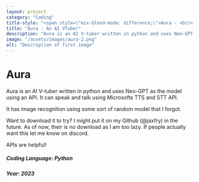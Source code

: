 ```yaml
---
layout: project
category: "Coding"
title-style: "<span style=\"mix-blend-mode: difference;\">Aura - <br/> <span style=\"padding-left: 50px;\"> An AI VTuber </span></span>"
title: "Aura - An AI VTuber"
description: "Aura is an AI V-tuber written in python and uses Neo-GPT as the model using an API."
image: "/assets/images/aura-2.png"
alt: "Description of first image"
---
```


# Aura

Aura is an AI V-tuber written in python and uses Neo-GPT as the model using an API. It can speak and talk using Microsofts TTS and STT API.

It has image recognition using some sort of random model that I forgot.

Want to download it to try?
I might put it on my Github (@jaxfry) in the future. As of now, their is no download as I am too lazy. If people actually want this let me know on discord.

APIs are helpful!

<div class="info">
    <h5>Coding Language: Python</h5>
    <h5>Year: 2023</h5>
</div>
